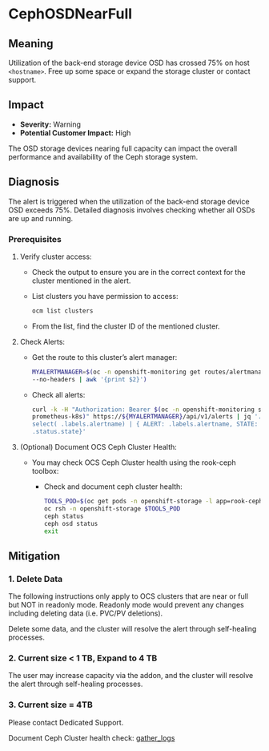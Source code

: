 # CephOSDNearFull

## Meaning

Utilization of the back-end storage device OSD has crossed 75% on host
`<hostname>`. Free up some space or expand the storage cluster or contact
support.

## Impact

- **Severity:** Warning
- **Potential Customer Impact:** High

The OSD storage devices nearing full capacity can impact the overall performance
and availability of the Ceph storage system.

## Diagnosis

The alert is triggered when the utilization of the back-end storage device OSD
exceeds 75%. Detailed diagnosis involves checking whether all OSDs are up and
running.

### Prerequisites

1. Verify cluster access:
   - Check the output to ensure you are in the correct context for the cluster
     mentioned in the alert.
   - List clusters you have permission to access:

     ```bash
     ocm list clusters
     ```

   - From the list, find the cluster ID of the mentioned cluster.

2. Check Alerts:
   - Get the route to this cluster’s alert manager:

     ```bash
     MYALERTMANAGER=$(oc -n openshift-monitoring get routes/alertmanager-main
     --no-headers | awk '{print $2}')
     ```

   - Check all alerts:

     ```bash
     curl -k -H "Authorization: Bearer $(oc -n openshift-monitoring sa get-token
     prometheus-k8s)" https://${MYALERTMANAGER}/api/v1/alerts | jq '.data[] |
     select( .labels.alertname) | { ALERT: .labels.alertname, STATE:
     .status.state}'
     ```

3. (Optional) Document OCS Ceph Cluster Health:
   - You may check OCS Ceph Cluster health using the rook-ceph toolbox:
     - Check and document ceph cluster health:

       ```bash
       TOOLS_POD=$(oc get pods -n openshift-storage -l app=rook-ceph-tools -o name)
       oc rsh -n openshift-storage $TOOLS_POD
       ceph status
       ceph osd status
       exit
       ```

## Mitigation

### 1. Delete Data

The following instructions only apply
to OCS clusters that are near or full but NOT in readonly mode. Readonly mode
would prevent any changes including deleting data (i.e. PVC/PV deletions).

Delete some data, and the cluster will resolve the alert through
self-healing processes.

### 2. Current size < 1 TB, Expand to 4 TB

The user may increase capacity via the addon, and the cluster will resolve
the alert through self-healing processes.

### 3. Current size = 4TB

Please contact Dedicated Support.

Document Ceph Cluster health check:
[gather_logs](helpers/gatherLogs.md)


